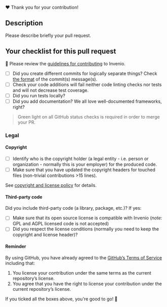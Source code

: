 :heart: Thank you for your contribution!

## Description
Please describe briefly your pull request.

## Your checklist for this pull request
:rotating_light: Please review the [guidelines for contributing](https://invenio.readthedocs.io/en/latest/community/contribution-guide.html) to Invenio.

- [ ] Did you create different commits for logically separate things? Check [the format](https://invenio.readthedocs.io/en/latest/community/contribution-guide.html#commit-messages) of the commit(s) message(s).
- [ ] Check your code additions will fail neither code linting checks nor tests and will not decrease test coverage.
- [ ] Did you run tests locally?
- [ ] Did you add documentation? We all love well-documented frameworks, right?

> Green light on all GitHub status checks is required in order to merge your PR.

### Legal

#### Copyright

- [ ] Identify who is the copyright holder (a legal entity - i.e. person or organization - normally this is your employer) for the produced code.
- [ ] Make sure that you have updated the copyright headers for touched files (non-trivial contributions >15 lines).

See [copyright and license policy](https://invenio.readthedocs.io/en/latest/community/maintainers-guide/copyright-policy.html) for details.

#### Third-party code

Did you include third-party code (a library, package, etc.)? If yes:

- [ ] Make sure that its open source license is compatible with Invenio (*note:* GPL and AGPL licensed code is not accepted)
- [ ] Did you respect the license conditions (normally you need to keep the copyright and license header)?

#### Reminder

By using GitHub, you have already agreed to the [GitHub’s Terms of Service](https://help.github.com/articles/github-terms-of-service/#6-contributions-under-repository-license) including that:

1. You license your contribution under the same terms as the current repository’s license.
2. You agree that you have the right to license your contribution under the current repository’s license.


If you ticked all the boxes above, you're good to go! :rocket:
